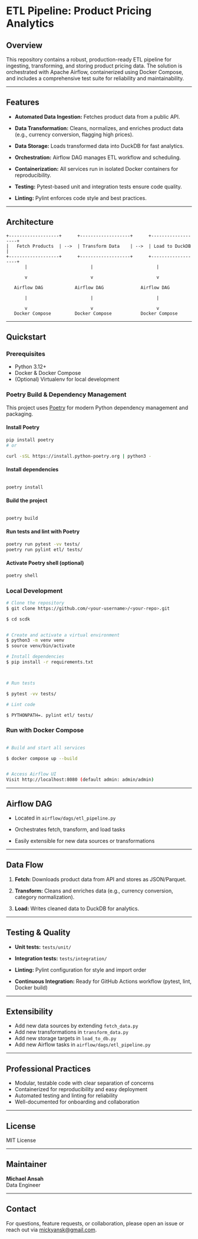 

# ETL Pipeline: Product Pricing Analytics



## Overview

This repository contains a robust, production-ready ETL pipeline for ingesting, transforming, and storing product pricing data. The solution is orchestrated with Apache Airflow, containerized using Docker Compose, and includes a comprehensive test suite for reliability and maintainability.


---

## Features
- **Automated Data Ingestion:** Fetches product data from a public API.
- **Data Transformation:** Cleans, normalizes, and enriches product data (e.g., currency conversion, flagging high prices).
- **Data Storage:** Loads transformed data into DuckDB for fast analytics.

- **Orchestration:** Airflow DAG manages ETL workflow and scheduling.

- **Containerization:** All services run in isolated Docker containers for reproducibility.

- **Testing:** Pytest-based unit and integration tests ensure code quality.
- **Linting:** Pylint enforces code style and best practices.

---

## Architecture
```
+-------------------+      +-------------------+      +-------------------+
|   Fetch Products  | -->  | Transform Data    | -->  | Load to DuckDB    |
+-------------------+      +-------------------+      +-------------------+
	   |                        |                        |

	   v                        v                        v

   Airflow DAG            Airflow DAG              Airflow DAG

	   |                        |                        |

	   v                        v                        v
   Docker Compose         Docker Compose           Docker Compose
```



---



## Quickstart
### Prerequisites
- Python 3.12+
- Docker & Docker Compose
- (Optional) Virtualenv for local development



### Poetry Build & Dependency Management
This project uses [Poetry](https://python-poetry.org/) for modern Python dependency management and packaging.


#### Install Poetry

```bash
pip install poetry
# or

curl -sSL https://install.python-poetry.org | python3 -

```

#### Install dependencies
```bash

poetry install

```

#### Build the project

```bash

poetry build
```

#### Run tests and lint with Poetry
```bash
poetry run pytest -vv tests/
poetry run pylint etl/ tests/
```

#### Activate Poetry shell (optional)
```bash
poetry shell
```

### Local Development
```bash
# Clone the repository
$ git clone https://github.com/<your-username>/<your-repo>.git

$ cd scdk


# Create and activate a virtual environment
$ python3 -m venv venv
$ source venv/bin/activate

# Install dependencies
$ pip install -r requirements.txt



# Run tests

$ pytest -vv tests/

# Lint code

$ PYTHONPATH=. pylint etl/ tests/

```


### Run with Docker Compose
```bash

# Build and start all services

$ docker compose up --build


# Access Airflow UI
Visit http://localhost:8080 (default admin: admin/admin)
```



---


## Airflow DAG
- Located in `airflow/dags/etl_pipeline.py`
- Orchestrates fetch, transform, and load tasks

- Easily extensible for new data sources or transformations



---

## Data Flow
1. **Fetch:** Downloads product data from API and stores as JSON/Parquet.

2. **Transform:** Cleans and enriches data (e.g., currency conversion, category normalization).

3. **Load:** Writes cleaned data to DuckDB for analytics.



---



## Testing & Quality
- **Unit tests:** `tests/unit/`

- **Integration tests:** `tests/integration/`

- **Linting:** Pylint configuration for style and import order

- **Continuous Integration:** Ready for GitHub Actions workflow (pytest, lint, Docker build)

---

## Extensibility
- Add new data sources by extending `fetch_data.py`
- Add new transformations in `transform_data.py`
- Add new storage targets in `load_to_db.py`
- Add new Airflow tasks in `airflow/dags/etl_pipeline.py`

---

## Professional Practices
- Modular, testable code with clear separation of concerns
- Containerized for reproducibility and easy deployment
- Automated testing and linting for reliability
- Well-documented for onboarding and collaboration

---

## License
MIT License

---

## Maintainer
**Michael Ansah**  
Data Engineer

---

## Contact
For questions, feature requests, or collaboration, please open an issue or reach out via mickyansk@gmail.com.
